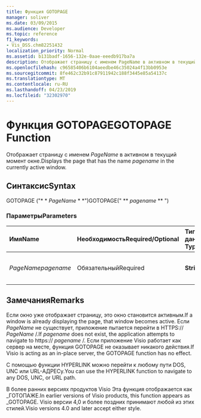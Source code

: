 ```yaml
---
title: Функция GOTOPAGE
manager: soliver
ms.date: 03/09/2015
ms.audience: Developer
ms.topic: reference
f1_keywords:
- Vis_DSS.chm82251432
localization_priority: Normal
ms.assetid: b131badf-1656-132e-0aae-eeedb917ba7a
description: Отображает страницу с именем PageName в активном в текущий момент окне.
ms.openlocfilehash: c96585406b6104aeedbe46c35024a4f13bb0953e
ms.sourcegitcommit: 8fe462c32b91c87911942c188f3445e85a54137c
ms.translationtype: MT
ms.contentlocale: ru-RU
ms.lasthandoff: 04/23/2019
ms.locfileid: "32302970"
---
```

# <a name="gotopage-function"></a><span data-ttu-id="f2599-103">Функция GOTOPAGE</span><span class="sxs-lookup"><span data-stu-id="f2599-103">GOTOPAGE Function</span></span>

<span data-ttu-id="f2599-104">Отображает страницу с именем *PageName* в активном в текущий момент окне.</span><span class="sxs-lookup"><span data-stu-id="f2599-104">Displays the page that has the name  *pagename*  in the currently active window.</span></span> 
  
## <a name="syntax"></a><span data-ttu-id="f2599-105">Синтаксис</span><span class="sxs-lookup"><span data-stu-id="f2599-105">Syntax</span></span>

<span data-ttu-id="f2599-106">GOTOPAGE ("\* \* *PageName* \* \*")</span><span class="sxs-lookup"><span data-stu-id="f2599-106">GOTOPAGE(" \*\* *pagename* \*\* ")</span></span> 
  
### <a name="parameters"></a><span data-ttu-id="f2599-107">Параметры</span><span class="sxs-lookup"><span data-stu-id="f2599-107">Parameters</span></span>

|<span data-ttu-id="f2599-108">**Имя**</span><span class="sxs-lookup"><span data-stu-id="f2599-108">**Name**</span></span>|<span data-ttu-id="f2599-109">**Необходимость**</span><span class="sxs-lookup"><span data-stu-id="f2599-109">**Required/Optional**</span></span>|<span data-ttu-id="f2599-110">**Тип данных**</span><span class="sxs-lookup"><span data-stu-id="f2599-110">**Data Type**</span></span>|<span data-ttu-id="f2599-111">**Описание**</span><span class="sxs-lookup"><span data-stu-id="f2599-111">**Description**</span></span>|
|:-----|:-----|:-----|:-----|
| <span data-ttu-id="f2599-112">_PageName_</span><span class="sxs-lookup"><span data-stu-id="f2599-112">_pagename_</span></span> <br/> |<span data-ttu-id="f2599-113">Обязательный</span><span class="sxs-lookup"><span data-stu-id="f2599-113">Required</span></span>  <br/> |<span data-ttu-id="f2599-114">**String**</span><span class="sxs-lookup"><span data-stu-id="f2599-114">**String**</span></span> <br/> |<span data-ttu-id="f2599-115">Имя страницы, на которую необходимо перейти.</span><span class="sxs-lookup"><span data-stu-id="f2599-115">The name of the page to go to.</span></span>  <br/> |
   
## <a name="remarks"></a><span data-ttu-id="f2599-116">Замечания</span><span class="sxs-lookup"><span data-stu-id="f2599-116">Remarks</span></span>

<span data-ttu-id="f2599-117">Если окно уже отображает страницу, это окно становится активным.</span><span class="sxs-lookup"><span data-stu-id="f2599-117">If a window is already displaying the page, that window becomes active.</span></span> <span data-ttu-id="f2599-118">Если *PageName* не существует, приложение пытается перейти в HTTPS:// *PageName* /.</span><span class="sxs-lookup"><span data-stu-id="f2599-118">If  *pagename*  does not exist, the application attempts to navigate to https://  *pagename*  /.</span></span> <span data-ttu-id="f2599-119">Если приложение Visio работает как сервер на месте, функция GOTOPAGE не оказывает никакого действия.</span><span class="sxs-lookup"><span data-stu-id="f2599-119">If Visio is acting as an in-place server, the GOTOPAGE function has no effect.</span></span> 
  
<span data-ttu-id="f2599-120">С помощью функции HYPERLINK можно перейти к любому пути DOS, UNC или URL-АДРЕСу.</span><span class="sxs-lookup"><span data-stu-id="f2599-120">You can use the HYPERLINK function to navigate to any DOS, UNC, or URL path.</span></span> 
  
<span data-ttu-id="f2599-121">В более ранних версиях продуктов Visio Эта функция отображается как _ГОТОПАЖЕ.</span><span class="sxs-lookup"><span data-stu-id="f2599-121">In earlier versions of Visio products, this function appears as _GOTOPAGE.</span></span> <span data-ttu-id="f2599-122">Visio версии 4,0 и более поздних принимают любой из этих стилей.</span><span class="sxs-lookup"><span data-stu-id="f2599-122">Visio versions 4.0 and later accept either style.</span></span> 
  

